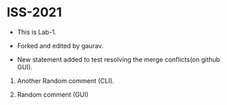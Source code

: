 # ISS-2021
* This is Lab-1.
* Forked and edited by gaurav.

* New statement added to test resolving the merge conflicts(on github GUI).

1. Another Random comment (CLI).

1. Random comment (GUI)
